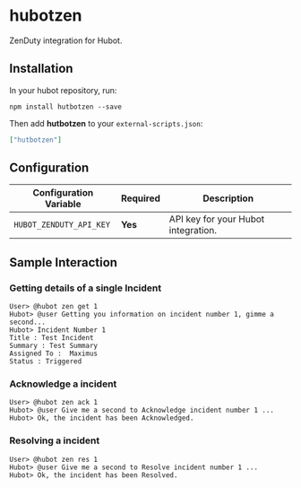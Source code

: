 # hubotzen

ZenDuty integration for Hubot.


## Installation

In your hubot repository, run:

`npm install hutbotzen --save`

Then add **hutbotzen** to your `external-scripts.json`:

```json
["hutbotzen"]
```
## Configuration

| Configuration Variable        | Required | Description                       |
| ----------------------------- | -------- | --------------------------------- |
| `HUBOT_ZENDUTY_API_KEY` | **Yes** | API key for your Hubot integration.      |

## Sample Interaction

### Getting details of a single Incident

```
User> @hubot zen get 1
Hubot> @user Getting you information on incident number 1, gimme a second...
Hubot> Incident Number 1
Title : Test Incident
Summary : Test Summary
Assigned To :  Maximus
Status : Triggered
```

### Acknowledge a incident

```
User> @hubot zen ack 1
Hubot> @user Give me a second to Acknowledge incident number 1 ...
Hubot> Ok, the incident has been Acknowledged.
```

### Resolving a incident

```
User> @hubot zen res 1
Hubot> @user Give me a second to Resolve incident number 1 ...
Hubot> Ok, the incident has been Resolved.
```